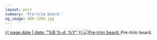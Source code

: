 ```yaml
---
layout: post
summary: 'Pre-trim beard.'
og_image: 480-1280.jpg
---
```


<p>
 <time>
  <a href="/480">
   {{ page.date | date: "%B %-d, %Y" }}
  </a>
 </time>
 <a href="/480">
  <img alt="Pre-trim beard." data-taken="3/15/2016" sizes="(min-width: 700px) 50vw, calc(100vw - 2rem)" src="{{ site.assets_url }}/480-640.jpg" srcset="{{ site.assets_url }}/480-1280.jpg 1280w, {{ site.assets_url }}/480-960.jpg 960w, {{ site.assets_url }}/480-640.jpg 640w, {{ site.assets_url }}/480-320.jpg 320w"/>
 </a>
 <span>
  Pre-trim beard.
 </span>
</p>
